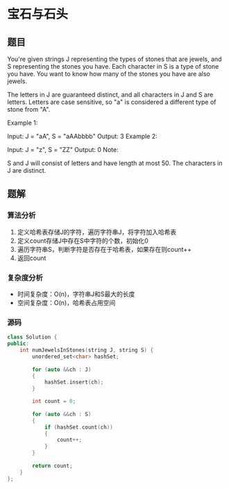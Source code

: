 #  宝石与石头
## 题目
You're given strings J representing the types of stones that are jewels, and S representing the stones you have.  Each character in S is a type of stone you have.  You want to know how many of the stones you have are also jewels.

The letters in J are guaranteed distinct, and all characters in J and S are letters. Letters are case sensitive, so "a" is considered a different type of stone from "A".

Example 1:

Input: J = "aA", S = "aAAbbbb"
Output: 3
Example 2:

Input: J = "z", S = "ZZ"
Output: 0
Note:

S and J will consist of letters and have length at most 50.
The characters in J are distinct.

## 题解
### 算法分析
1. 定义哈希表存储J的字符，遍历字符串J，将字符加入哈希表
2. 定义count存储J中存在S中字符的个数，初始化0
3. 遍历字符串S，判断字符是否存在于哈希表，如果存在则count++
4. 返回count
### 复杂度分析
+ 时间复杂度：O(n)，字符串J和S最大的长度
+ 空间复杂度：O(n)，哈希表占用空间
### 源码
```C++ []
class Solution {
public:
    int numJewelsInStones(string J, string S) {
        unordered_set<char> hashSet;
        
        for (auto &&ch : J)
        {
            hashSet.insert(ch);
        }

        int count = 0;
        
        for (auto &&ch : S)
        {
            if (hashSet.count(ch))
            {
                count++;
            }
        }
        
        return count;
    }
};